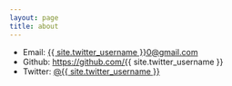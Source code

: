 ```yaml
---
layout: page
title: about
---
```


- Email: <a href="mailto:{{ site.twitter_username }}0@gmail.com">{{ site.twitter_username }}0@gmail.com</a>
- Github: <a href="https://github.com/{{ site.twitter_username }}">https://github.com/{{ site.twitter_username }}</a>
- Twitter: <a href="https://twitter.com/{{ site.twitter_username }}">@{{ site.twitter_username }}</a>
